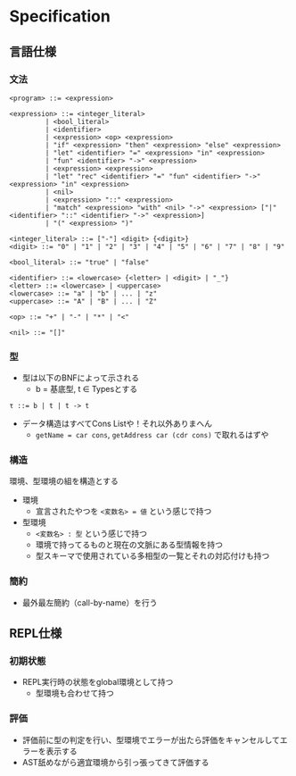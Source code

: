 # Specification

## 言語仕様

### 文法

```bnf
<program> ::= <expression>

<expression> ::= <integer_literal>
         | <bool_literal>
         | <identifier>
         | <expression> <op> <expression>
         | "if" <expression> "then" <expression> "else" <expression>
         | "let" <identifier> "=" <expression> "in" <expression>
         | "fun" <identifier> "->" <expression>
         | <expression> <expression>
         | "let" "rec" <identifier> "=" "fun" <identifier> "->" <expression> "in" <expression>
         | <nil>
         | <expression> "::" <expression>
         | "match" <expression> "with" <nil> "->" <expression> ["|" <identifier> "::" <identifier> "->" <expression>]
         | "(" <expression> ")"

<integer_literal> ::= ["-"] <digit> {<digit>}
<digit> ::= "0" | "1" | "2" | "3" | "4" | "5" | "6" | "7" | "8" | "9"

<bool_literal> ::= "true" | "false"

<identifier> ::= <lowercase> {<letter> | <digit> | "_"}
<letter> ::= <lowercase> | <uppercase>
<lowercase> ::= "a" | "b" | ... | "z"
<uppercase> ::= "A" | "B" | ... | "Z"

<op> ::= "+" | "-" | "*" | "<"

<nil> ::= "[]"
```

### 型

- 型は以下のBNFによって示される
  - b = 基底型, t ∈ Typesとする

```bnf
τ ::= b | t | t -> t
```

- データ構造はすべてCons Listや！それ以外ありまへん
  - `getName = car cons`, `getAddress car (cdr cons)` で取れるはずや

### 構造

環境、型環境の組を構造とする

- 環境
  - 宣言されたやつを `<変数名> = 値` という感じで持つ
- 型環境
  - `<変数名> : 型` という感じで持つ
  - 環境で持ってるものと現在の文脈にある型情報を持つ
  - 型スキーマで使用されている多相型の一覧とそれの対応付けも持つ

### 簡約

- 最外最左簡約（call-by-name）を行う

## REPL仕様

### 初期状態

- REPL実行時の状態をglobal環境として持つ
  - 型環境も合わせて持つ

### 評価

- 評価前に型の判定を行い、型環境でエラーが出たら評価をキャンセルしてエラーを表示する
- AST舐めながら適宜環境から引っ張ってきて評価する
